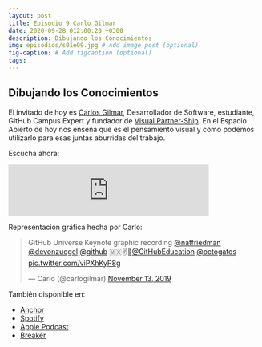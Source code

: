 ```yaml
---
layout: post
title: Episodio 9 Carlo Gilmar
date: 2020-09-28 012:00:20 +0300
description: Dibujando los Conocimientos
img: episodios/s01e09.jpg # Add image post (optional)
fig-caption: # Add figcaption (optional)
tags:
---
```


## Dibujando los Conocimientos

El invitado de hoy es [Carlos Gilmar](https://twitter.com/carlogilmar), Desarrollador de Software, estudiante, GitHub Campus Expert y fundador de [Visual Partner-Ship](https://twitter.com/visual_partner). En el Espacio Abierto de hoy nos enseña que es el pensamiento visual y cómo podemos utilizarlo para esas juntas aburridas del trabajo.

Escucha ahora:

<iframe src="https://anchor.fm/espaciosabiertos/embed/episodes/Dibujando-los-Conocimientos-ek9q6a" height="102px" width="400px" frameborder="0" scrolling="no"></iframe>

Representación gráfica hecha por Carlo:
<blockquote class="twitter-tweet"><p lang="en" dir="ltr">GitHub Universe Keynote graphic recording <a href="https://twitter.com/natfriedman?ref_src=twsrc%5Etfw">@natfriedman</a> <a href="https://twitter.com/devonzuegel?ref_src=twsrc%5Etfw">@devonzuegel</a> <a href="https://twitter.com/github?ref_src=twsrc%5Etfw">@github</a> 🇲🇽✌️🙂<a href="https://twitter.com/GitHubEducation?ref_src=twsrc%5Etfw">@GitHubEducation</a> <a href="https://twitter.com/octogatos?ref_src=twsrc%5Etfw">@octogatos</a> <a href="https://t.co/viPXhKyP8g">pic.twitter.com/viPXhKyP8g</a></p>&mdash; Carlo (@carlogilmar) <a href="https://twitter.com/carlogilmar/status/1194681728175992833?ref_src=twsrc%5Etfw">November 13, 2019</a></blockquote> <script async src="https://platform.twitter.com/widgets.js" charset="utf-8"></script>

También disponible en:

* [Anchor](https://anchor.fm/espaciosabiertos)
* [Spotify](https://open.spotify.com/show/0OZYcWCNqmhiql61kqu6ay)
* [Apple Podcast](https://podcasts.apple.com/mx/podcast/espacios-abiertos/id1522707168)
* [Breaker](https://www.breaker.audio/p/espacios-abiertos/)
